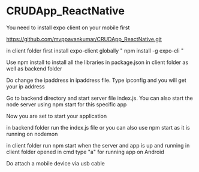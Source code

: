 # CRUDApp_ReactNative

You need to install expo client on your mobile first

https://github.com/mvppavankumar/CRUDApp_ReactNative.git

in client folder first install expo-client globally " npm install -g expo-cli "

Use npm install to install all the libraries in package.json in client folder as well as backend folder

Do change the ipaddress in ipaddress file. Type ipconfig and you will get your ip address

Go to backend directory and start server file index.js. You can also start the node server using npm start for this specific app

Now you are set to start your application

in backend folder run the index.js file or you can also use npm start as it is running on nodemon

in client folder run npm start when the server and app is up and running in client folder opened in cmd type "a" for running app on Android

Do attach a mobile device via usb cable
